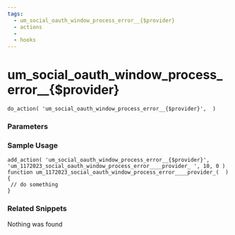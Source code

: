 ```yaml
---
tags: 
  - um_social_oauth_window_process_error__{$provider}
  - actions
  - 
  - hooks
---
```

# um\_social\_oauth\_window\_process\_error\_\_{$provider}

``` php:no-line-numbers
do_action( 'um_social_oauth_window_process_error__{$provider}',  )
```
<div class='hook-sep'></div>

### Parameters

<div class='hook-sep'></div>



### Sample Usage

``` php:no-line-numbers
add_action( 'um_social_oauth_window_process_error__{$provider}', 'um_1172023_social_oauth_window_process_error____provider_ ', 10, 0 )
function um_1172023_social_oauth_window_process_error____provider_(  ){
 // do something
}
```
<div class='hook-sep'></div>



### Related Snippets

Nothing was found

